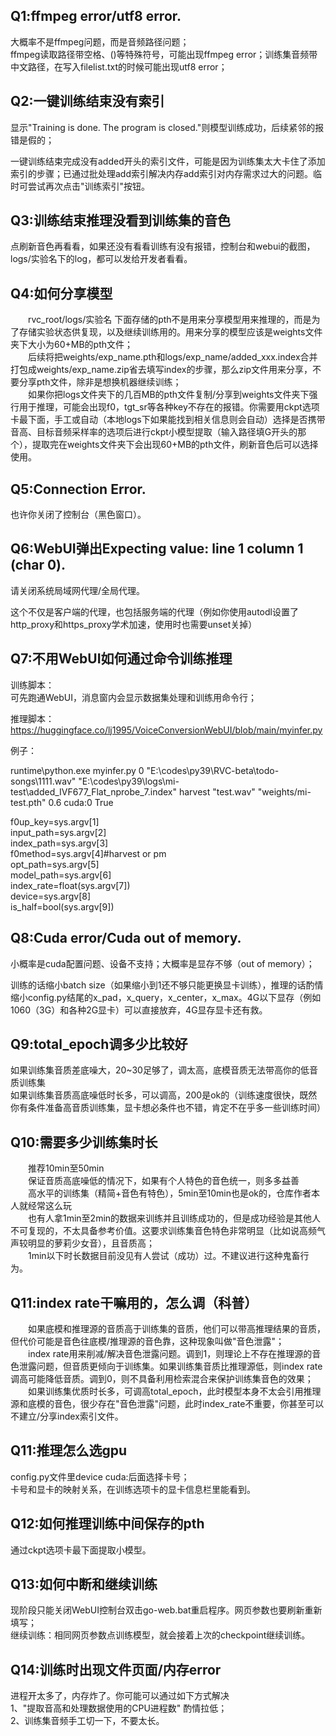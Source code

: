 ## Q1:ffmpeg error/utf8 error.

大概率不是ffmpeg问题，而是音频路径问题；<br>
ffmpeg读取路径带空格、()等特殊符号，可能出现ffmpeg error；训练集音频带中文路径，在写入filelist.txt的时候可能出现utf8 error；<br>

## Q2:一键训练结束没有索引

显示"Training is done. The program is closed."则模型训练成功，后续紧邻的报错是假的；<br>

一键训练结束完成没有added开头的索引文件，可能是因为训练集太大卡住了添加索引的步骤；已通过批处理add索引解决内存add索引对内存需求过大的问题。临时可尝试再次点击"训练索引"按钮。<br>

## Q3:训练结束推理没看到训练集的音色
点刷新音色再看看，如果还没有看看训练有没有报错，控制台和webui的截图，logs/实验名下的log，都可以发给开发者看看。<br>

## Q4:如何分享模型
  rvc_root/logs/实验名 下面存储的pth不是用来分享模型用来推理的，而是为了存储实验状态供复现，以及继续训练用的。用来分享的模型应该是weights文件夹下大小为60+MB的pth文件；<br>
  后续将把weights/exp_name.pth和logs/exp_name/added_xxx.index合并打包成weights/exp_name.zip省去填写index的步骤，那么zip文件用来分享，不要分享pth文件，除非是想换机器继续训练；<br>
  如果你把logs文件夹下的几百MB的pth文件复制/分享到weights文件夹下强行用于推理，可能会出现f0，tgt_sr等各种key不存在的报错。你需要用ckpt选项卡最下面，手工或自动（本地logs下如果能找到相关信息则会自动）选择是否携带音高、目标音频采样率的选项后进行ckpt小模型提取（输入路径填G开头的那个），提取完在weights文件夹下会出现60+MB的pth文件，刷新音色后可以选择使用。<br>

## Q5:Connection Error.
也许你关闭了控制台（黑色窗口）。<br>

## Q6:WebUI弹出Expecting value: line 1 column 1 (char 0).
请关闭系统局域网代理/全局代理。<br>

这个不仅是客户端的代理，也包括服务端的代理（例如你使用autodl设置了http_proxy和https_proxy学术加速，使用时也需要unset关掉）<br>

## Q7:不用WebUI如何通过命令训练推理
训练脚本：<br>
可先跑通WebUI，消息窗内会显示数据集处理和训练用命令行；<br>

推理脚本：<br>
https://huggingface.co/lj1995/VoiceConversionWebUI/blob/main/myinfer.py<br>

例子：<br>

runtime\python.exe myinfer.py 0 "E:\codes\py39\RVC-beta\todo-songs\1111.wav" "E:\codes\py39\logs\mi-test\added_IVF677_Flat_nprobe_7.index" harvest "test.wav" "weights/mi-test.pth" 0.6 cuda:0 True<br>

f0up_key=sys.argv[1]<br>
input_path=sys.argv[2]<br>
index_path=sys.argv[3]<br>
f0method=sys.argv[4]#harvest or pm<br>
opt_path=sys.argv[5]<br>
model_path=sys.argv[6]<br>
index_rate=float(sys.argv[7])<br>
device=sys.argv[8]<br>
is_half=bool(sys.argv[9])<br>

## Q8:Cuda error/Cuda out of memory.
小概率是cuda配置问题、设备不支持；大概率是显存不够（out of memory）；<br>

训练的话缩小batch size（如果缩小到1还不够只能更换显卡训练），推理的话酌情缩小config.py结尾的x_pad，x_query，x_center，x_max。4G以下显存（例如1060（3G）和各种2G显卡）可以直接放弃，4G显存显卡还有救。<br>

## Q9:total_epoch调多少比较好

如果训练集音质差底噪大，20~30足够了，调太高，底模音质无法带高你的低音质训练集<br>
如果训练集音质高底噪低时长多，可以调高，200是ok的（训练速度很快，既然你有条件准备高音质训练集，显卡想必条件也不错，肯定不在乎多一些训练时间）<br>

## Q10:需要多少训练集时长
  推荐10min至50min<br>
  保证音质高底噪低的情况下，如果有个人特色的音色统一，则多多益善<br>
  高水平的训练集（精简+音色有特色），5min至10min也是ok的，仓库作者本人就经常这么玩<br>
  也有人拿1min至2min的数据来训练并且训练成功的，但是成功经验是其他人不可复现的，不太具备参考价值。这要求训练集音色特色非常明显（比如说高频气声较明显的萝莉少女音），且音质高；<br>
  1min以下时长数据目前没见有人尝试（成功）过。不建议进行这种鬼畜行为。<br>

## Q11:index rate干嘛用的，怎么调（科普）
  如果底模和推理源的音质高于训练集的音质，他们可以带高推理结果的音质，但代价可能是音色往底模/推理源的音色靠，这种现象叫做"音色泄露"；<br>
  index rate用来削减/解决音色泄露问题。调到1，则理论上不存在推理源的音色泄露问题，但音质更倾向于训练集。如果训练集音质比推理源低，则index rate调高可能降低音质。调到0，则不具备利用检索混合来保护训练集音色的效果；<br>
  如果训练集优质时长多，可调高total_epoch，此时模型本身不太会引用推理源和底模的音色，很少存在"音色泄露"问题，此时index_rate不重要，你甚至可以不建立/分享index索引文件。<br>

## Q11:推理怎么选gpu
config.py文件里device cuda:后面选择卡号；<br>
卡号和显卡的映射关系，在训练选项卡的显卡信息栏里能看到。<br>

## Q12:如何推理训练中间保存的pth
通过ckpt选项卡最下面提取小模型。<br>


## Q13:如何中断和继续训练
现阶段只能关闭WebUI控制台双击go-web.bat重启程序。网页参数也要刷新重新填写；<br>
继续训练：相同网页参数点训练模型，就会接着上次的checkpoint继续训练。<br>

## Q14:训练时出现文件页面/内存error
进程开太多了，内存炸了。你可能可以通过如下方式解决<br>
1、"提取音高和处理数据使用的CPU进程数"  酌情拉低；<br>
2、训练集音频手工切一下，不要太长。<br>



